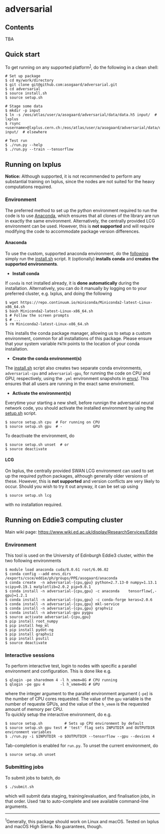 # adversarial

## Contents

TBA

## Quick start

To get running on any supported platform<sup>[1](#footnote1)</sup>, do the following in a clean shell:
```
# Set up package
$ cd my/work/directory
$ git clone git@github.com:asogaard/adversarial.git
$ cd adversarial
$ source install.sh
$ source setup.sh

# Stage some data
$ mkdir -p input
$ ln -s /eos/atlas/user/a/asogaard/adversarial/data/data.h5 input/  # lxplus
$ rsync <username>@lxplus.cern.ch:/eos/atlas/user/a/asogaard/adversarial/data/data.h5 input/  # elsewhere

# Test run
$ ./run.py --help
$ ./run.py --train --tensorflow
```



## Running on lxplus

**Notice:** Although supported, it is not recommended to perform any substantial
 training on lxplus, since the nodes are not suited for the heavy computations
 required.

### Environment

The preferred method to set up the python environment required to run the code
is to use [Anaconda](https://conda.io/docs/), which ensures that all clones of
the library are run in exactly the same environment. Alternatively, the
centrally provided LCG environment can be used. However, this is **not
supported** and will require modifying the code to accommodate package version
differences.

#### Anaconda

To use the custom, supported anaconda environment, do the
[following](https://conda.io/docs/user-guide/tasks/manage-environments.html#building-identical-conda-environments)
simply run the [install.sh](install.sh) script. It (optionally) **installs
conda** and **creates the supported environments**.

- **Install conda**

If `conda` is not installed already, it is **done automatically** during the
installation. Alternatively, you can do it manually by logging on to your
preferred cluster, e.g. lxplus, and doing the following
```
$ wget https://repo.continuum.io/miniconda/Miniconda2-latest-Linux-x86_64.sh
$ bash Miniconda2-latest-Linux-x86_64.sh
$ # Follow the screen prompts
$ # ...
$ rm Miniconda2-latest-Linux-x86_64.sh
``` 
This installs the conda package manager, allowing us to setup a custom
environment, common for all installations of this package. Please ensure that
your system variable `PATH` points to the location of your conda installation.

- **Create the conda environment(s)**

The [install.sh](install.sh) script also creates two separate conda
environments, `adversarial-cpu` and `adversarial-gpu`, for running the code on
CPU and GPU, respectively, using the `.yml` environment snapshots in
[envs/](envs/). This ensures that all users are running in the exact same
enviroment.

- **Activate the environment(s)**

Everytime your starting a new shell, before runnign the adversarial neural
network code, you should activate the installed environment by using the
[setup.sh](setup.sh) script.
```
$ source setup.sh cpu  # For running on CPU
$ source setup.sh gpu  # -              GPU
```
To deactivate the environment, do
```
$ source setup.sh unset  # or
$ source deactivate
```

#### LCG

On lxplus, the centrally provided SWAN LCG environment can used to set up the
required python packages, although generally older versions of these. However,
this is **not supported** and version conflicts are very likely to occur. Should
you wish to try it out anyway, it can be set up using
```
$ source setup.sh lcg
```
with no installation required.


## Running on Eddie3 computing cluster

Main wiki page: https://www.wiki.ed.ac.uk/display/ResearchServices/Eddie


### Environment

This tool is used on the University of Edinburgh Eddie3 cluster, within the two following environments
```
$ module load anaconda cuda/8.0.61 root/6.06.02
$ conda config --add envs_dirs /exports/csce/eddie/ph/groups/PPE/asogaard/anaconda
$ conda create  -n adversarial-{cpu,gpu} python=2.7.13-0 numpy=1.13.1 scipy=0.19.1 matplotlib=2.0.2 pip=9.0.1
$ conda install -n adversarial-{cpu,gpu} -c anaconda    tensorflow{,-gpu}=1.2.1
$ conda install -n adversarial-{cpu,gpu} -c conda-forge keras=2.0.6
$ conda install -n adversarial-{cpu,gpu} mkl-service
$ conda install -n adversarial-{cpu,gpu} graphviz
$ conda install -n adversarial-gpu pygpu
$ source activate adversarial-{cpu,gpu}
$ pip install root_numpy
$ pip install hep_ml
$ pip install pydot-ng
$ pip install graphviz
$ pip install psutil
$ source deactivate
```


### Interactive sessions

To perform interactive test, login to nodes with specific a parallel environment and configuration. This is done like e.g.
```
$ qlogin -pe sharedmem 4 -l h_vmem=8G # CPU running
$ qlogin -pe gpu 4       -l h_vmem=8G # GPU 
```
where the integer argument to the parallel environment argument (`-pe`) is the number of CPU cores requested. The value of the `gpu` variable is the number of requeste GPUs, and the value of the `h_vmem` is the requested amount of memory per CPU.  
To quickly setup the interactive environment, do e.g.
```
$ source setup.sh          # Sets up CPU environment by default
$ source setup.sh gpu test # 'test' flag sets INPUTDIR and OUTPUTDIR environment variables
$ ./run.py -i $INPUTDIR -o $OUTPUTDIR --tensorflow --gpu --devices 4
```
Tab-completion is enabled for `run.py`.
To unset the current environment, do
```
$ source setup.sh unset
```


### Submitting jobs

To submit jobs to batch, do
```
$ ./submit.sh
```
which will submit data staging, training/evaluation, and finalisation jobs, in
that order. Used `TAB` to auto-complete and see available command-line arguments.

-----

<sup><a name="footnote1">1</a></sup>Generally, this package should work on Linux and
macOS. Tested on lxplus and macOS High Sierra. No guarantees, though.